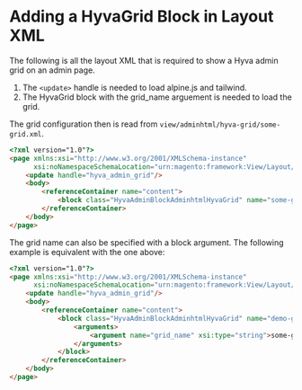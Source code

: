 # Adding a HyvaGrid Block in Layout XML

The following is all the layout XML that is required to show a Hyva admin grid on an admin page.

1. The `<update>` handle is needed to load alpine.js and tailwind.
2. The HyvaGrid block with the grid_name arguement is needed to load the grid.

The grid configuration then is read from `view/adminhtml/hyva-grid/some-grid.xml`.

```html
<?xml version="1.0"?>
<page xmlns:xsi="http://www.w3.org/2001/XMLSchema-instance"
      xsi:noNamespaceSchemaLocation="urn:magento:framework:View/Layout/etc/page_configuration.xsd">
    <update handle="hyva_admin_grid"/>
    <body>
        <referenceContainer name="content">
            <block class="HyvaAdminBlockAdminhtmlHyvaGrid" name="some-grid"/>
        </referenceContainer>
    </body>
</page>
```

The grid name can also be specified with a block argument. The following example is equivalent with the one above:

```html
<?xml version="1.0"?>
<page xmlns:xsi="http://www.w3.org/2001/XMLSchema-instance"
      xsi:noNamespaceSchemaLocation="urn:magento:framework:View/Layout/etc/page_configuration.xsd">
    <update handle="hyva_admin_grid"/>
    <body>
        <referenceContainer name="content">
            <block class="HyvaAdminBlockAdminhtmlHyvaGrid" name="demo-grid">
                <arguments>
                    <argument name="grid_name" xsi:type="string">some-grid</argument>
                </arguments>
            </block>
        </referenceContainer>
    </body>
</page>
```

